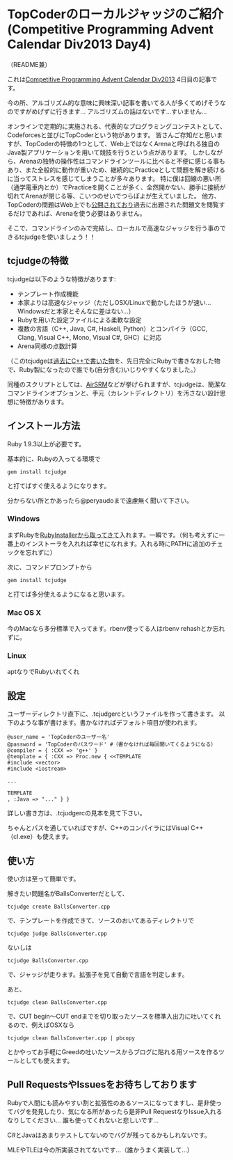 # TopCoderのローカルジャッジのご紹介 (Competitive Programming Advent Calendar Div2013 Day4)

（README兼）

これは[Competitive Programming Advent Calendar Div2013](http://partake.in/events/3a3bb090-1390-4b2a-b38b-4273bea4cc83) 4日目の記事です。

今の所、アルゴリズム的な意味に興味深い記事を書いてる人が多くてめげそうなのですがめげずに行きます…
アルゴリズムの話はないです…すいません…

オンラインで定期的に実施される、代表的なプログラミングコンテストとして、Codeforcesと並びにTopCoderという物があります。
皆さんご存知だと思いますが、TopCoderの特徴の1つとして、Web上ではなくArenaと呼ばれる独自のJava製アプリケーションを用いて競技を行うという点があります。
しかしながら、Arenaの独特の操作性はコマンドラインツールに比べると不便に感じる事もあり、また全般的に動作が重いため、継続的にPracticeとして問題を解き続けるに当ってストレスを感じてしまうことが多々あります。
特に僕は回線の悪い所（通学電車内とか）でPracticeを開くことが多く、全然開かない、勝手に接続が切れてArenaが閉じる等、こいつのせいでつらぽよが生えていました。
他方、TopCoderの問題はWeb上でも[公開されており](http://community.topcoder.com/tc?module=MatchList)過去に出題された問題文を閲覧するだけであれば、Arenaを使う必要はありません。

そこで、コマンドラインのみで完結し、ローカルで高速なジャッジを行う事のできるtcjudgeを使いましょう！！

## tcjudgeの特徴

tcjudgeは以下のような特徴があります:

- テンプレート作成機能
- 本家よりは高速なジャッジ（ただしOSX/Linuxで動かしたほうが速い…Windowsだと本家とそんなに差はない…）
- Rubyを用いた設定ファイルによる柔軟な設定
- 複数の言語（C++, Java, C#, Haskell, Python）とコンパイラ（GCC, Clang, Visual C++, Mono, Visual C#, GHC）に対応
- Arena同様の点数計算

（このtcjudgeは[過去にC++で書いた物](http://d.hatena.ne.jp/peryaudo/20111121/1321891386)を、先日完全にRubyで書きなおした物で、Ruby製になったので誰でも(自分含む)いじりやすくなりました。）

同種のスクリプトとしては、[AirSRM](https://github.com/kawakami-o3/AirSRM)などが挙げられますが、tcjudgeは、簡潔なコマンドラインオプションと、手元（カレントディレクトリ）を汚さない設計思想に特徴があります。

## インストール方法

Ruby 1.9.3以上が必要です。

基本的に、Rubyの入ってる環境で

	gem install tcjudge

と打てばすぐ使えるようになります。

分からない所とかあったら@peryaudoまで遠慮無く聞いて下さい。

### Windows

まずRubyを[RubyInstallerから取ってきて](http://rubyinstaller.org/downloads/)入れます。一瞬です。（何も考えずに一番上のインストーラを入れれば幸せになれます。入れる時にPATHに追加のチェックを忘れずに）

次に、コマンドプロンプトから

	gem install tcjudge

と打てば多分使えるようになると思います。

### Mac OS X

今のMacなら多分標準で入ってます。rbenv使ってる人はrbenv rehashとか忘れずに。

### Linux

aptなりでRubyいれてくれ

## 設定

ユーザーディレクトリ直下に、.tcjudgercというファイルを作って書きます。
以下のような事が書けます。書かなければデフォルト項目が使われます。

	@user_name = 'TopCoderのユーザー名'
	@password = 'TopCoderのパスワード' #（書かなければ毎回聞いてくるようになる）
	@compiler = { :CXX => 'g++' }
	@template = { :CXX => Proc.new { <<TEMPLATE
	#include <vector>
	#include <iostream>

	...

	TEMPLATE
	, :Java => "..." } }

詳しい書き方は、.tcjudgercの見本を見て下さい。

ちゃんとパスを通していればですが、C++のコンパイラにはVisual C++（cl.exe）も使えます。

## 使い方

使い方は至って簡単です。

解きたい問題名がBallsConverterだとして、

	tcjudge create BallsConverter.cpp

で、テンプレートを作成できて、ソースのおいてあるディレクトリで

	tcjudge judge BallsConverter.cpp

ないしは

	tcjudge BallsConverter.cpp

で、ジャッジが走ります。拡張子を見て自動で言語を判定します。

あと、

	tcjudge clean BallsConverter.cpp

で、CUT begin〜CUT endまでを切り取ったソースを標準入出力に吐いてくれるので、例えばOSXなら

	tcjudge clean BallsConverter.cpp | pbcopy

とかやってお手軽にGreedの吐いたソースからブログに貼れる用ソースを作るツールとしても使えます。

## Pull RequestsやIssuesをお待ちしております

Rubyで人間にも読みやすい割と拡張性のあるソースになってますし、是非使ってバグを発見したり、気になる所があったら是非Pull RequestなりIssue入れるなりしてください…
誰も使ってくれないと悲しいです…

C#とJavaはあまりテストしてないのでバグが残ってるかもしれないです。

MLEやTLEは今の所実装されてないです…（誰かうまく実装して…）

